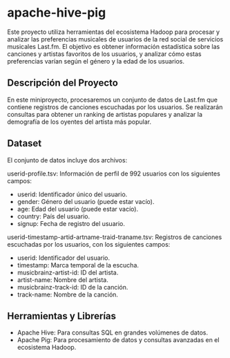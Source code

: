 # apache-hive-pig

Este proyecto utiliza herramientas del ecosistema Hadoop para procesar y analizar las preferencias musicales de usuarios de la red social de servicios musicales Last.fm. El objetivo es obtener información estadística sobre las canciones y artistas favoritos de los usuarios, y analizar cómo estas preferencias varían según el género y la edad de los usuarios.

## Descripción del Proyecto

En este miniproyecto, procesaremos un conjunto de datos de Last.fm que contiene registros de canciones escuchadas por los usuarios. Se realizarán consultas para obtener un ranking de artistas populares y analizar la demografía de los oyentes del artista más popular.

## Dataset
El conjunto de datos incluye dos archivos:

userid-profile.tsv: Información de perfil de 992 usuarios con los siguientes campos:

- userid: Identificador único del usuario.
- gender: Género del usuario (puede estar vacío).
- age: Edad del usuario (puede estar vacío).
- country: País del usuario.
- signup: Fecha de registro del usuario.
  
userid-timestamp-artid-artname-traid-traname.tsv: Registros de canciones escuchadas por los usuarios, con los siguientes campos:

- userid: Identificador del usuario.
- timestamp: Marca temporal de la escucha.
- musicbrainz-artist-id: ID del artista.
- artist-name: Nombre del artista.
- musicbrainz-track-id: ID de la canción.
- track-name: Nombre de la canción.

## Herramientas y Librerías

- Apache Hive: Para consultas SQL en grandes volúmenes de datos.
- Apache Pig: Para procesamiento de datos y consultas avanzadas en el ecosistema Hadoop.
